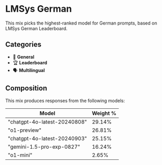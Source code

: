 # LMSys German

This mix picks the highest-ranked model for German prompts, based on LMSys German Leaderboard.

## Categories

- 💬 **General**
- 🏆 **Leaderboard**
- 🗣️ **Multilingual**

## Composition

This mix produces responses from the following models:

| Model                        | Weight % |
| ---------------------------- | -------- |
| "chatgpt-4o-latest-20240808" | 29.14%   |
| "o1-preview"                 | 26.81%   |
| "chatgpt-4o-latest-20240903" | 25.15%   |
| "gemini-1.5-pro-exp-0827"    | 16.24%   |
| "o1-mini"                    | 2.65%    |
